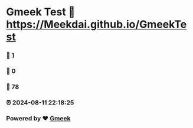 # Gmeek Test :link: https://Meekdai.github.io/GmeekTest 
### :page_facing_up: [1](https://Meekdai.github.io/GmeekTest/tag.html) 
### :speech_balloon: 0 
### :hibiscus: 78 
### :alarm_clock: 2024-08-11 22:18:25 
### Powered by :heart: [Gmeek](https://github.com/Meekdai/Gmeek)
